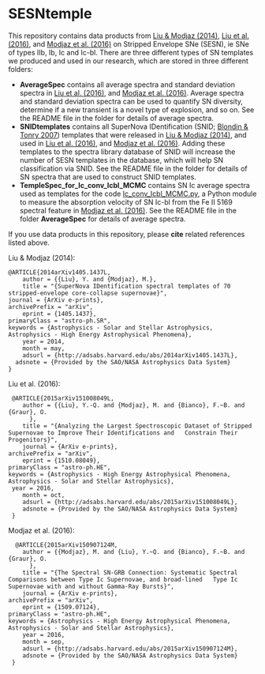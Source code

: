 # SESNtemple

This repository contains data products from [Liu & Modjaz (2014)](http://adsabs.harvard.edu/abs/2014arXiv1405.1437L), [Liu et al. (2016)](http://adsabs.harvard.edu/abs/2015arXiv151008049L), and [Modjaz et al. (2016)](http://adsabs.harvard.edu/abs/2015arXiv150907124M) on Stripped Envelope SNe (SESN), ie SNe of types IIb, Ib, Ic and Ic-bl. There are three different types of SN templates we produced and used in our research, which are stored in three different folders:

- <b>AverageSpec</b> contains all average spectra and standard deviation spectra in [Liu et al. (2016)](http://adsabs.harvard.edu/abs/2015arXiv151008049L), and [Modjaz et al. (2016)](http://adsabs.harvard.edu/abs/2015arXiv150907124M). Average spectra and standard deviation spectra can be used to quantify SN diversity, determine if a new transient is a novel type of explosion, and so on. See the README file in the folder for details of average spectra.
- <b>SNIDtemplates</b> contains all SuperNova IDentification (SNID; [Blondin & Tonry 2007](http://adsabs.harvard.edu/abs/2007ApJ...666.1024B)) templates that were released in [Liu & Modjaz (2014)](http://adsabs.harvard.edu/abs/2014arXiv1405.1437L), and used in [Liu et al. (2016)](http://adsabs.harvard.edu/abs/2015arXiv151008049L), and [Modjaz et al. (2016)](http://adsabs.harvard.edu/abs/2015arXiv150907124M). Adding these templates to the spectra library database of SNID will increase the number of SESN templates in the database, which will help SN classification via SNID. See the README file in the folder for details of SN spectra that are used to construct SNID templates.
- <b>TempleSpec_for_Ic_conv_Icbl_MCMC</b> contains SN Ic average spectra used as templates for the code [Ic_conv_Icbl_MCMC.py](https://github.com/nyusngroup/SESNspectraLib), a Python module to measure the absorption velocity of SN Ic-bl from the Fe II 5169 spectral feature in [Modjaz et al. (2016)](http://adsabs.harvard.edu/abs/2015arXiv150907124M). See the README file in the folder <b>AverageSpec</b> for details of average spectra.

If you use data products in this repository, please <b>cite</b> related references listed above.

Liu & Modjaz (2014):

  	@ARTICLE{2014arXiv1405.1437L,
    	author = {{Liu}, Y. and {Modjaz}, M.},
     	title = "{SuperNova IDentification spectral templates of 70 stripped-envelope core-collapse supernovae}",
   	journal = {ArXiv e-prints},
  	archivePrefix = "arXiv",
     	eprint = {1405.1437},
   	primaryClass = "astro-ph.SR",
   	keywords = {Astrophysics - Solar and Stellar Astrophysics, Astrophysics - High Energy Astrophysical Phenomena},
       	year = 2014,
     	month = may,
    	adsurl = {http://adsabs.harvard.edu/abs/2014arXiv1405.1437L},
	  adsnote = {Provided by the SAO/NASA Astrophysics Data System}
  	}

Liu et al. (2016):

	 @ARTICLE{2015arXiv151008049L,
     	author = {{Liu}, Y.-Q. and {Modjaz}, M. and {Bianco}, F.~B. and {Graur}, O.
		  },
      	title = "{Analyzing the Largest Spectroscopic Dataset of Stripped Supernovae to Improve Their Identifications and   Constrain Their Progenitors}",
    	journal = {ArXiv e-prints},
  	archivePrefix = "arXiv",
     	eprint = {1510.08049},
  	primaryClass = "astro-ph.HE",
   	keywords = {Astrophysics - High Energy Astrophysical Phenomena, Astrophysics - Solar and Stellar Astrophysics},
	 year = 2016,
      	month = oct,
    	adsurl = {http://adsabs.harvard.edu/abs/2015arXiv151008049L},
    	adsnote = {Provided by the SAO/NASA Astrophysics Data System} 
	 }

Modjaz et al. (2016):
  
	  @ARTICLE{2015arXiv150907124M,
     	author = {{Modjaz}, M. and {Liu}, Y.~Q. and {Bianco}, F.~B. and {Graur}, O.
		  },
      	title = "{The Spectral SN-GRB Connection: Systematic Spectral Comparisons between Type Ic Supernovae, and broad-lined 	Type Ic Supernovae with and without Gamma-Ray Bursts}",
    	journal = {ArXiv e-prints},
  	archivePrefix = "arXiv",
     	eprint = {1509.07124},
  	primaryClass = "astro-ph.HE",
   	keywords = {Astrophysics - High Energy Astrophysical Phenomena, Astrophysics - Solar and Stellar Astrophysics},
       	year = 2016,
      	month = sep,
    	adsurl = {http://adsabs.harvard.edu/abs/2015arXiv150907124M},
    	adsnote = {Provided by the SAO/NASA Astrophysics Data System}
	 }
  
  
